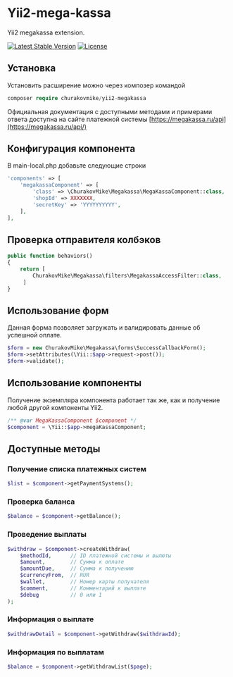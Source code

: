 # Yii2-mega-kassa
Yii2 megakassa extension.

[![Latest Stable Version](https://poser.pugx.org/churakovmike/yii2-megakassa/v/stable)](https://packagist.org/packages/churakovmike/yii2-megakassa)
[![License](https://poser.pugx.org/churakovmike/yii2-megakassa/license)](https://packagist.org/packages/churakovmike/yii2-megakassa)

## Установка
Установить расширение можно через композер командой
```php
composer require churakovmike/yii2-megakassa
```
Официальная документация с доступными методами и примерами ответа доступна на сайте платежной системы [https://megakassa.ru/api](https://megakassa.ru/api/)
## Конфигурация компонента
В main-local.php добавьте следующие строки
```php
'components' => [
    'megakassaComponent' => [
        'class' => \ChurakovMike\Megakassa\MegaKassaComponent::class,
        'shopId' => XXXXXXX,
        'secretKey' => 'YYYYYYYYYY',
    ],
],
```
## Проверка отправителя колбэков
```php
public function behaviors()
{
    return [
        ChurakovMike\Megakassa\filters\MegakassaAccessFilter::class,
     ]
}
```
## Использование форм
Данная форма позволяет загружать и валидировать данные об успешной оплате.
```php
$form = new ChurakovMike\Megakassa\forms\SuccessCallbackForm();
$form->setAttributes(\Yii::$app->request->post());
$form->validate();
```
## Использование компоненты
Получение экземпляра компонента работает так же, как и получение любой другой компоненты Yii2.
```php
/** @var MegaKassaComponent $component */
$component = \Yii::$app->megaKassaComponent;
```

## Доступные методы
### Получение списка платежных систем
```php
$list = $component->getPaymentSystems();
```
### Проверка баланса
```php
$balance = $component->getBalance();
```
### Проведение выплаты
```php
$withdraw = $component->createWithdraw(
    $methodId,      // ID платежной системы и вылюты
    $amount,        // Сумма к оплате
    $amountDue,     // Сумма к получению
    $currencyFrom,  // RUR
    $wallet,        // Номер карты получателя
    $comment,       // Комментарий к выплате
    $debug          // 0 или 1
);
```
### Информация о выплате
```php
$withdrawDetail = $component->getWithdraw($withdrawId);
```
### Информация по выплатам

```php
$balance = $component->getWithdrawList($page);
```
